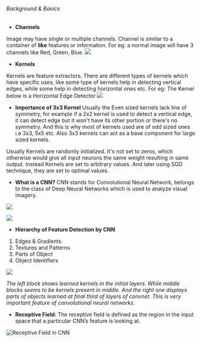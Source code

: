
###### Background & Basics



* **Channels**

Image may have single or multiple channels. Channel is similar to a container of **like** features or information. For eg: a normal image will have 3 channels like Red, Green, Blue.
![](https://encrypted-tbn0.gstatic.com/images?q=tbn%3AANd9GcRL5E2fITF8Qr1Bz8dPqxC7zr_2QckxzVqHuh8oYTA12hzmU3Nv&usqp=CAU)


* **Kernels**

Kernels are feature extractors. There are different types of kernels which have specific uses, like some type of kernels help in detecting vertical edges, while some help in detecting horizontal ones etc.
For eg: The Kernel below is a Horizontal Edge Detector
![](https://miro.medium.com/max/3146/1*EDqq5ZHYyJE70Zvdt1K_vA.png)

* **Importance of 3x3 Kernel**
Usually the Even sized kernels lack line of symmetry, for example if a 2x2 kernel is used to detect a vertical edge, it can detect edge but it won't have its other portion or there's no symmetry. And this is why most of kernels used are of odd sized ones i.e 3x3, 5x5 etc. Also 3x3 kernels can act as a base component for large sized kernels.

Usually Kernels are randomly initialized. It's not set to zeros, which otherwise would give all input neurons the same weight resulting in same output. Instead Kernels are set to arbitrary values. And later using SGD technique, they are set to optimal values.

* **What is a CNN?**
CNN stands for Convolutional Neural Network, belongs to the class of Deep Neural Networks which is used to analyze visual imagery.

![](https://qph.fs.quoracdn.net/main-qimg-cb67424008b8291ec3fe72dd55ff7171)


![](https://cdn-images-1.medium.com/fit/t/1600/480/1*vkQ0hXDaQv57sALXAJquxA.jpeg)

* **Hierarchy of Feature Detection by CNN**
1. Edges & Gradients
2. Textures and Patterns
3. Parts of Object
4. Object Identifiers

![](https://i.stack.imgur.com/5yGWY.png)

*The left block shows learned kernels in the initial layers. While middle blocks seems to be kernels present in middle. And the right one displays parts of objects learned at final third of layers of convnet. 
This is very important feature of convolutional neural networks.*


* **Receptive Field**: The receptive field is defined as the region in the input space that a particular CNN’s feature is looking at. 

![Receptive Field in CNN](https://miro.medium.com/max/4146/1*mModSYik9cD9XJNemdTraw.png)

